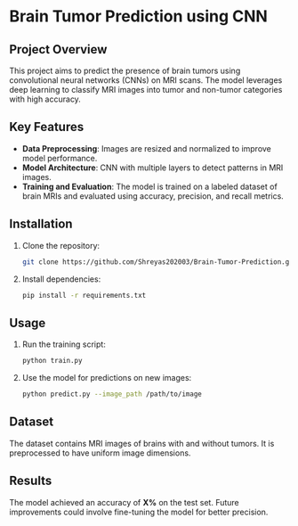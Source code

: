 # Brain Tumor Prediction using CNN

## Project Overview
This project aims to predict the presence of brain tumors using convolutional neural networks (CNNs) on MRI scans. The model leverages deep learning to classify MRI images into tumor and non-tumor categories with high accuracy.

## Key Features
- **Data Preprocessing**: Images are resized and normalized to improve model performance.
- **Model Architecture**: CNN with multiple layers to detect patterns in MRI images.
- **Training and Evaluation**: The model is trained on a labeled dataset of brain MRIs and evaluated using accuracy, precision, and recall metrics.

## Installation
1. Clone the repository:
   ```bash
   git clone https://github.com/Shreyas202003/Brain-Tumor-Prediction.git
   ```
2. Install dependencies:
   ```bash
   pip install -r requirements.txt
   ```

## Usage
1. Run the training script:
   ```bash
   python train.py
   ```
2. Use the model for predictions on new images:
   ```bash
   python predict.py --image_path /path/to/image
   ```

## Dataset
The dataset contains MRI images of brains with and without tumors. It is preprocessed to have uniform image dimensions.

## Results
The model achieved an accuracy of **X%** on the test set. Future improvements could involve fine-tuning the model for better precision.

